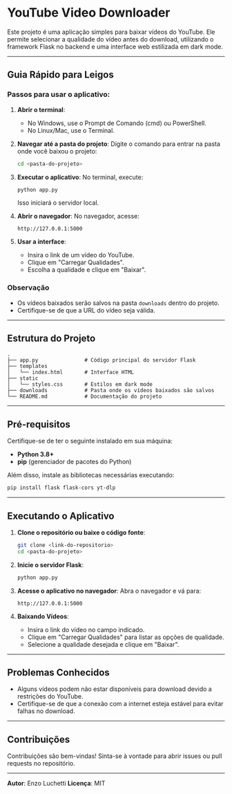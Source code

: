 # YouTube Video Downloader

Este projeto é uma aplicação simples para baixar vídeos do YouTube. Ele permite selecionar a qualidade do vídeo antes do download, utilizando o framework Flask no backend e uma interface web estilizada em dark mode.

---

## Guia Rápido para Leigos

### Passos para usar o aplicativo:

1. **Abrir o terminal**:
   - No Windows, use o Prompt de Comando (cmd) ou PowerShell.
   - No Linux/Mac, use o Terminal.

2. **Navegar até a pasta do projeto**:
   Digite o comando para entrar na pasta onde você baixou o projeto:
   ```bash
   cd <pasta-do-projeto>
   ```

3. **Executar o aplicativo**:
   No terminal, execute:
   ```bash
   python app.py
   ```
   Isso iniciará o servidor local.

4. **Abrir o navegador**:
   No navegador, acesse:
   ```
   http://127.0.0.1:5000
   ```

5. **Usar a interface**:
   - Insira o link de um vídeo do YouTube.
   - Clique em "Carregar Qualidades".
   - Escolha a qualidade e clique em "Baixar".

### Observação
- Os vídeos baixados serão salvos na pasta `downloads` dentro do projeto.
- Certifique-se de que a URL do vídeo seja válida.

---

## Estrutura do Projeto

```
.
├── app.py               # Código principal do servidor Flask
├── templates
│   └── index.html       # Interface HTML
├── static
│   └── styles.css       # Estilos em dark mode
├── downloads            # Pasta onde os vídeos baixados são salvos
└── README.md            # Documentação do projeto
```

---

## Pré-requisitos

Certifique-se de ter o seguinte instalado em sua máquina:

- **Python 3.8+**
- **pip** (gerenciador de pacotes do Python)

Além disso, instale as bibliotecas necessárias executando:
```bash
pip install flask flask-cors yt-dlp
```

---

## Executando o Aplicativo

1. **Clone o repositório ou baixe o código fonte**:
   ```bash
   git clone <link-do-repositorio>
   cd <pasta-do-projeto>
   ```

2. **Inicie o servidor Flask**:
   ```bash
   python app.py
   ```

3. **Acesse o aplicativo no navegador**:
   Abra o navegador e vá para:
   ```
   http://127.0.0.1:5000
   ```

4. **Baixando Vídeos**:
   - Insira o link do vídeo no campo indicado.
   - Clique em "Carregar Qualidades" para listar as opções de qualidade.
   - Selecione a qualidade desejada e clique em "Baixar".

---


## Problemas Conhecidos
- Alguns vídeos podem não estar disponíveis para download devido a restrições do YouTube.
- Certifique-se de que a conexão com a internet esteja estável para evitar falhas no download.

---

## Contribuições
Contribuições são bem-vindas! Sinta-se à vontade para abrir issues ou pull requests no repositório.

---

**Autor**: Enzo Luchetti
**Licença**: MIT